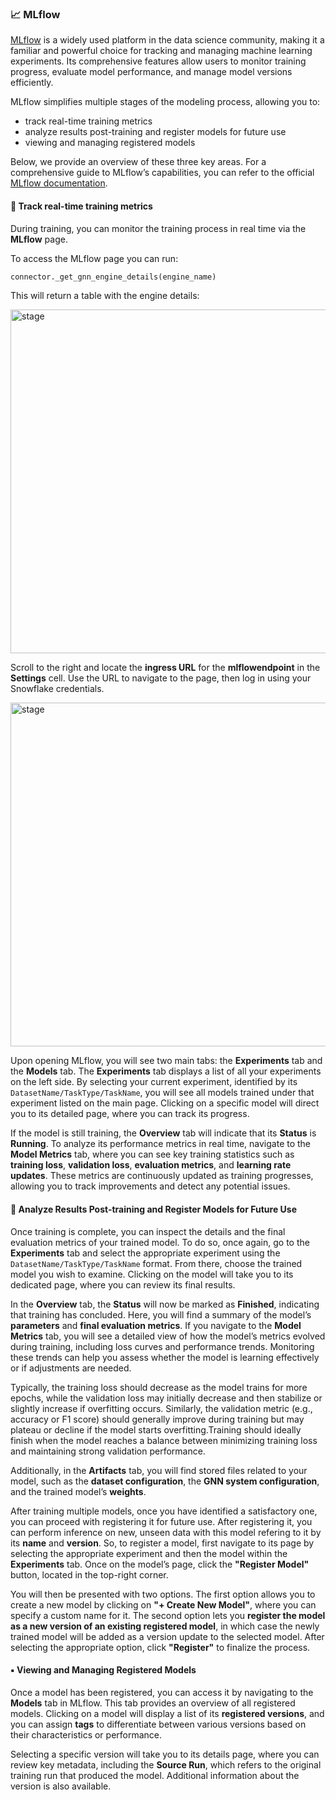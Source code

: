<a name="mlflow"></a>
### 📈 MLflow
[MLflow](https://mlflow.org/)  is a widely used platform in the data science community, making it a familiar and powerful choice for tracking and managing machine learning experiments. Its comprehensive features allow users to monitor training progress, evaluate model performance, and manage model versions efficiently.

MLflow simplifies multiple stages of the modeling process, allowing you to:

- track real-time training metrics
- analyze results post-training and register models for future use
- viewing and managing registered models
 
Below, we provide an overview of these three key areas. For a comprehensive guide to MLflow’s capabilities, you can refer to the official [MLflow documentation](https://mlflow.org/docs/latest/index.html).

<a name="track-real-time-training-metrics"></a>
#### 🎯 Track real-time training metrics
During training, you can monitor the training process in real time via the **MLflow** page.

To access the MLflow page you can run:

```python
connector._get_gnn_engine_details(engine_name)
```

This will return a table with the engine details:

<picture>
  <img src="assets/mlflow_4.png" alt="stage" style="width:550px;">
</picture>

Scroll to the right and locate the **ingress URL** for the **mlflowendpoint** in the **Settings** cell. Use the URL to navigate to the page, then log in using your Snowflake credentials.

<picture>
  <img src="assets/mlflow_5.png" alt="stage" style="width:550px;">
</picture>

Upon opening MLflow, you will see two main tabs: the **Experiments** tab and the **Models** tab. The **Experiments** tab displays a list of all your experiments on the left side. By selecting your current experiment, identified by its `DatasetName/TaskType/TaskName`, you will see all models trained under that experiment listed on the main page. Clicking on a specific model will direct you to its detailed page, where you can track its progress. 

If the model is still training, the **Overview** tab will indicate that its **Status** is **Running**. To analyze its performance metrics in real time, navigate to the **Model Metrics** tab, where you can see key training statistics such as **training loss**, **validation loss**, **evaluation metrics**, and **learning rate updates**. These metrics are continuously updated as training progresses, allowing you to track improvements and detect any potential issues.

<a name="analyze-results-post-training-and-register-models-for-future-use"></a>
#### 🎯 Analyze Results Post-training and Register Models for Future Use
Once training is complete, you can inspect the details and the final evaluation metrics of your trained model. To do so, once again, go to the **Experiments** tab and select the appropriate experiment using the `DatasetName/TaskType/TaskName` format. From there, choose the trained model you wish to examine. Clicking on the model will take you to its dedicated page, where you can review its final results.

In the **Overview** tab, the **Status** will now be marked as **Finished**, indicating that training has concluded. Here, you will find a summary of the model’s **parameters** and **final evaluation metrics**. If you navigate to the **Model Metrics** tab, you will see a detailed view of how the model’s metrics evolved during training, including loss curves and performance trends. Monitoring these trends can help you assess whether the model is learning effectively or if adjustments are needed. 

Typically, the training loss should decrease as the model trains for more epochs, while the validation loss may initially decrease and then stabilize or slightly increase if overfitting occurs. Similarly, the validation metric (e.g., accuracy or F1 score) should generally improve during training but may plateau or decline if the model starts overfitting.Training should ideally finish when the model reaches a balance between minimizing training loss and maintaining strong validation performance. 

Additionally, in the **Artifacts** tab, you will find stored files related to your model, such as the **dataset configuration**, the **GNN system configuration**, and the trained model’s **weights**.

After training multiple models, once you have identified a satisfactory one, you can proceed with registering it for future use. After registering it, you can perform inference on new, unseen data with this model refering to it by its **name** and **version**. So, to register a model, first navigate to its page by selecting the appropriate experiment and then the model within the **Experiments** tab. Once on the model’s page, click the **"Register Model"** button, located in the top-right corner. 

You will then be presented with two options. The first option allows you to create a new model by clicking on **"+ Create New Model"**, where you can specify a custom name for it. The second option lets you **register the model as a new version of an existing registered model**, in which case the newly trained model will be added as a version update to the selected model. After selecting the appropriate option, click **"Register"** to finalize the process. 

<a name="viewing-and-managing-registered-models"></a>
#### ▪️ Viewing and Managing Registered Models
Once a model has been registered, you can access it by navigating to the **Models** tab in MLflow. This tab provides an overview of all registered models. Clicking on a model will display a list of its **registered versions**, and you can assign **tags** to differentiate between various versions based on their characteristics or performance.

Selecting a specific version will take you to its details page, where you can review key metadata, including the **Source Run**, which refers to the original training run that produced the model. Additional information about the version is also available.
